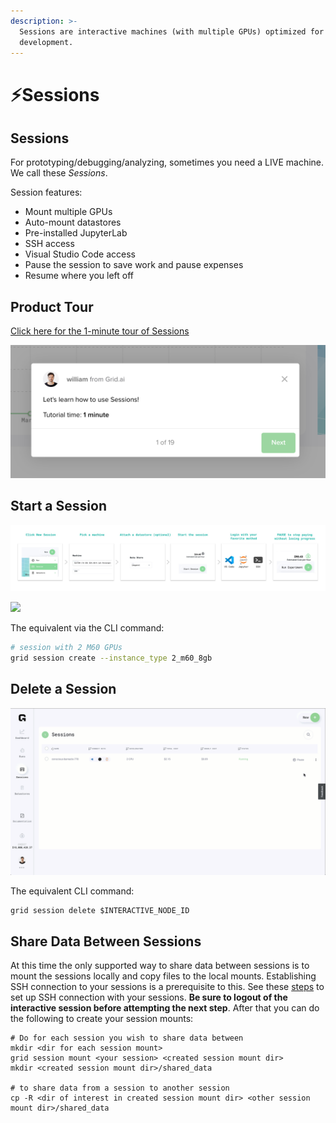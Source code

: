 ```yaml
---
description: >-
  Sessions are interactive machines (with multiple GPUs) optimized for
  development.
---
```


# ⚡Sessions

## Sessions

For prototyping/debugging/analyzing, sometimes you need a LIVE machine. We call these _Sessions_.

Session features:

* Mount multiple GPUs
* Auto-mount datastores
* Pre-installed JupyterLab
* SSH access
* Visual Studio Code access
* Pause the session to save work and pause expenses
* Resume where you left off

## Product Tour

[Click here for the 1-minute tour of Sessions](https://platform.grid.ai/#/dashboard?product_tour_id=221973)

![](/images/sessions/sessions-product-tour.png)

## **Start a Session**

![](/images/sessions/session.jpg)

![](/images/sessions/new-session.gif)

The equivalent via the CLI command:

```bash
# session with 2 M60 GPUs
grid session create --instance_type 2_m60_8gb
```

## Delete a Session

![](/images/sessions/delete-session.gif)

The equivalent CLI command:

```text
grid session delete $INTERACTIVE_NODE_ID
```

## Share Data Between Sessions
At this time the only supported way to share data between sessions is to mount the sessions locally and copy files to the local mounts. Establishing SSH connection to your sessions is a prerequisite to this. See these [steps](./how-to-ssh-into-a-session.md) to set up SSH connection with your sessions. **Be sure to logout of the interactive session before attempting the next step**. After that you can do the following to create your session mounts:

```
# Do for each session you wish to share data between
mkdir <dir for each session mount>
grid session mount <your session> <created session mount dir>
mkdir <created session mount dir>/shared_data

# to share data from a session to another session
cp -R <dir of interest in created session mount dir> <other session mount dir>/shared_data
```
